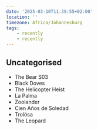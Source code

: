 ```yaml
---
date: '2025-03-10T11:39:55+02:00'
location: ''
timezone: Africa/Johannesburg
tags:
    - recently
    - recently
---
```

## Uncategorised

- The Bear S03
- Black Doves
- The Helicopter Heist
- La Palma
- Zoolander
- Cien Años de Soledad
- Trolösa
- The Leopard

